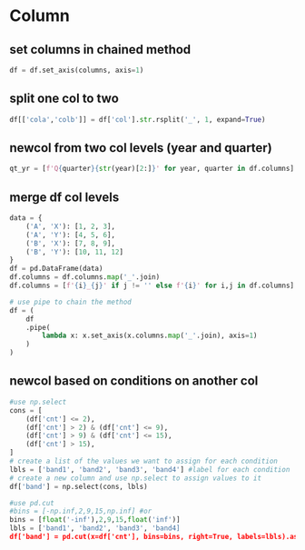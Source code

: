 # Column

## set columns in chained method
```py
df = df.set_axis(columns, axis=1)
```

## split one col to two
```py
df[['cola','colb']] = df['col'].str.rsplit('_', 1, expand=True)
```

## newcol from two col levels (year and quarter)
```py
qt_yr = [f'Q{quarter}{str(year)[2:]}' for year, quarter in df.columns]
```
## merge df col levels
```py
data = {
    ('A', 'X'): [1, 2, 3],
    ('A', 'Y'): [4, 5, 6],
    ('B', 'X'): [7, 8, 9],
    ('B', 'Y'): [10, 11, 12]
}
df = pd.DataFrame(data)
df.columns = df.columns.map('_'.join)
df.columns = [f'{i}_{j}' if j != '' else f'{i}' for i,j in df.columns]

# use pipe to chain the method
df = (
    df
    .pipe(
        lambda x: x.set_axis(x.columns.map('_'.join), axis=1)
    )
)
```

## newcol based on conditions on another col
```py
#use np.select
cons = [
    (df['cnt'] <= 2),
    (df['cnt'] > 2) & (df['cnt'] <= 9),
    (df['cnt'] > 9) & (df['cnt'] <= 15),
    (df['cnt'] > 15),
]
# create a list of the values we want to assign for each condition
lbls = ['band1', 'band2', 'band3', 'band4'] #label for each condition
# create a new column and use np.select to assign values to it
df['band'] = np.select(cons, lbls)

#use pd.cut
#bins = [-np.inf,2,9,15,np.inf] #or
bins = [float('-inf'),2,9,15,float('inf')]
lbls = ['band1', 'band2', 'band3', 'band4]
df['band'] = pd.cut(x=df['cnt'], bins=bins, right=True, labels=lbls).astype(str) #change category to str
```

